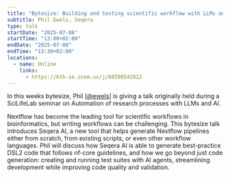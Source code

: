 ```yaml
---
title: "Bytesize: Building and testing scientific workflow with LLMs and AI agents"
subtitle: Phil Ewels, Seqera
type: talk
startDate: "2025-07-08"
startTime: "13:00+02:00"
endDate: "2025-07-08"
endTime: "13:30+02:00"
locations:
  - name: Online
    links:
      - https://kth-se.zoom.us/j/68390542812
---
```


In this weeks bytesize, Phil [[@ewels](https://github.com/ewels/)] is giving a talk originally held during a SciLifeLab seminar on Automation of research processes with LLMs and AI.

Nextflow has become the leading tool for scientific workflows in bioinformatics, but writing workflows can be challenging. 
This bytesize talk introduces Seqera AI, a new tool that helps generate Nextflow pipelines either from scratch, from existing scripts, or even other workflow languages. 
Phil will discuss how Seqera AI is able to generate best-practice DSL2 code that follows nf-core guidelines, and how we go beyond just code generation: creating and running test suites with AI agents, streamlining development while improving code quality and validation.
